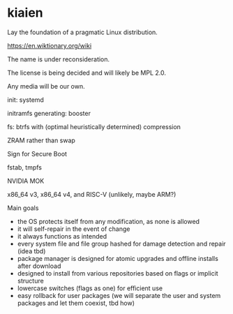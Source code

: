 # kiaien
Lay the foundation of a pragmatic Linux distribution.

https://en.wiktionary.org/wiki

The name is under reconsideration.

The license is being decided and will likely be MPL 2.0.

Any media will be our own.

init: systemd

initramfs generating: booster

fs: btrfs with (optimal heuristically determined) compression

ZRAM rather than swap

Sign for Secure Boot

fstab, tmpfs

NVIDIA MOK

x86_64 v3, x86_64 v4, and RISC-V (unlikely, maybe ARM?)

Main goals
- the OS protects itself from any modification, as none is allowed
- it will self-repair in the event of change
- it always functions as intended
- every system file and file group hashed for damage detection and repair (idea tbd)
- package manager is designed for atomic upgrades and offline installs after download 
- designed to install from various repositories based on flags or implicit structure
- lowercase switches (flags as one) for efficient use
- easy rollback for user packages (we will separate the user and system packages and let them coexist, tbd how)
